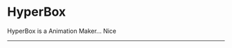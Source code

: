 # HyperBox
HyperBox is a Animation Maker... Nice

--------------------------------------------------
<div class="powr-price-table" id="51da4865_1583511734"></div><script src="https://www.powr.io/powr.js?platform=html"></script>
